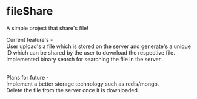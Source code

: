 # fileShare
A simple project that share's file!

Current feature's - 
<br>
User upload's a file which is stored on the server and generate's a unique ID which can be shared by the user to download the respective file.
<br>
Implemented binary search for searching the file in the server.
<br><br>

Plans for future - 
<br>
Implement a better storage technology such as redis/mongo.
<br>
Delete the file from the server once it is downloaded.
<br>
